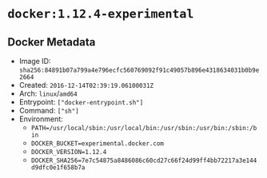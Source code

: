 # `docker:1.12.4-experimental`

## Docker Metadata

- Image ID: `sha256:84891b07a799a4e796ecfc560769092f91c49057b896e4318634031b0b9e2664`
- Created: `2016-12-14T02:39:19.06100031Z`
- Arch: `linux`/`amd64`
- Entrypoint: `["docker-entrypoint.sh"]`
- Command: `["sh"]`
- Environment:
  - `PATH=/usr/local/sbin:/usr/local/bin:/usr/sbin:/usr/bin:/sbin:/bin`
  - `DOCKER_BUCKET=experimental.docker.com`
  - `DOCKER_VERSION=1.12.4`
  - `DOCKER_SHA256=7e7c54875a8486086c60cd27c66f24d99ff4bb72217a3e144d9dfc0e1f658b7a`
